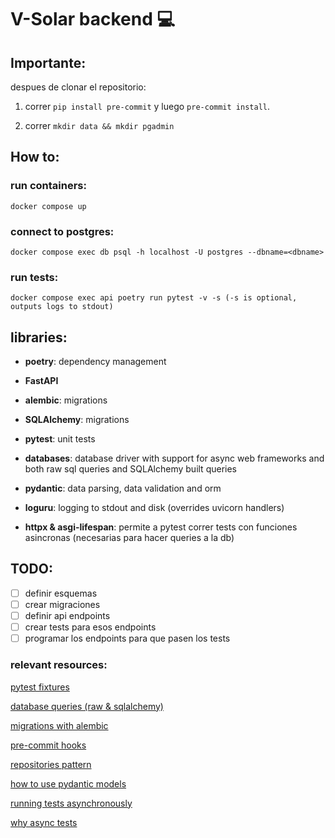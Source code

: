 # V-Solar backend :computer:

## Importante:

despues de clonar el repositorio:

1. correr `pip install pre-commit` y luego `pre-commit install`.

2. correr `mkdir data && mkdir pgadmin`

## How to:

### run containers:

`docker compose up`

### connect to postgres:

`docker compose exec db psql -h localhost -U postgres --dbname=<dbname>`

### run tests:

`docker compose exec api poetry run pytest -v -s (-s is optional, outputs logs to stdout)`

## libraries:

- **poetry**: dependency management

- **FastAPI**

- **alembic**: migrations

- **SQLAlchemy**: migrations

- **pytest**: unit tests

- **databases**: database driver with support for async web frameworks and both raw sql queries and SQLAlchemy built queries

- **pydantic**: data parsing, data validation and orm

- **loguru**: logging to stdout and disk (overrides uvicorn handlers)

- **httpx & asgi-lifespan**: permite a pytest correr tests con funciones asincronas (necesarias para hacer queries a la db)

## TODO:

- [ ] definir esquemas
- [ ] crear migraciones
- [ ] definir api endpoints
- [ ] crear tests para esos endpoints
- [ ] programar los endpoints para que pasen los tests

### relevant resources:

[pytest fixtures](https://docs.pytest.org/en/latest/how-to/fixtures.html)

[database queries (raw & sqlalchemy)](https://www.encode.io/databases/database_queries/)

[migrations with alembic](https://www.jeffastor.com/blog/pairing-a-postgresql-db-with-your-dockerized-fastapi-app)

[pre-commit hooks](https://pre-commit.com/)

[repositories pattern](https://www.jeffastor.com/blog/hooking-fastapi-endpoints-up-to-a-postgres-database)

[how to use pydantic models](https://www.jeffastor.com/blog/hooking-fastapi-endpoints-up-to-a-postgres-database)

[running tests asynchronously](https://www.jeffastor.com/blog/testing-fastapi-endpoints-with-docker-and-pytest)

[why async tests](https://fastapi.tiangolo.com/advanced/async-tests/)
